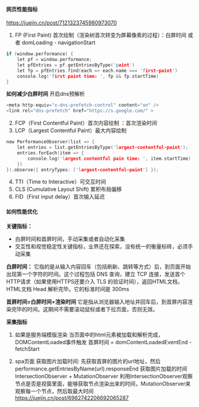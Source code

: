 
#### 网页性能指标
https://juejin.cn/post/7121323745980973070
1. FP (First Paint) 首次绘制（渲染树首次转变为屏幕像素的过程）：白屏时间 或者 domLoading - navigationStart
``` c
if (window.performance) {
    let pf = window.performance;
    let pfEntries = pf.getEntriesByType('paint')
    let fp = pfEntries.find(each => each.name === 'first-paint')
    console.log('first paint time: ', fp && fp.startTime)
}
```
**如何减少白屏时间**
开启dns预解析
``` c
<meta http-equiv="x-dns-prefetch-control" content="on" />
<link rel="dns-prefetch" href="https://s.google.com/" >
```
2. FCP（First Contentful Paint）首次内容绘制 ：首次渲染时间
3. LCP（Largest Contentful Paint）最大内容绘制
``` c
new PerformanceObserver(list => {
    let entries = list.getEntriesByType('largest-contentful-paint');
    entries.forEach(item => {
        console.log('largest contentful pain time: ', item.startTime)
    })
}).observe({ entryTypes: ['largest-contentful-paint'] });
```
4. TTI（Time to Interactive）可交互时间
5. CLS (Cumulative Layout Shift) 累积布局偏移
6. FID（First input delay）首次输入延迟

#### 如何性能优化
**关键指标：**
 - 白屏时间和首屏时间，手动采集或者自动化采集
 - 交互性和视觉稳定性关键指标，业界还在探索，没有统一的衡量标砖，必须手动采集 
  
**白屏时间：**
它指的是从输入内容回车（包括刷新、跳转等方式）后，到页面开始出现第一个字符的时间。这个过程包括 DNS 查询，建立 TCP 连接，发送首个HTTP请求（如果使用HTTPS还要介入 TLS 的验证时间），返回HTML文档，HTML文档 Head 解析完毕。它的标准时间是 300ms

**首屏时间=白屏时间+渲染时间**
它是指从浏览器输入地址并回车后，到首屏内容渲染完毕的时间。这期间不需要滚动鼠标或者下拉页面，否则无效。

**采集指标**
1. 如果是服务端模版渲染
当页面中的html元素被加载和解析完成，DOMContentLoaded事件触发
首屏时间 = domContentLoadedEventEnd - fetchStart

2. spa页面
获取图片加载时间: 先获取首屏的图片的url地址，然后 performance.getEntriesByName(url).responseEnd 获取图片加载的时间
 IntersectionObserver + MutationObserver 
 利用IntersectionObserver观察节点是否是视窗里面，能够获取节点渲染出来的时间，MutationObserver来观察每一个节点，然后取最大时间
 https://juejin.cn/post/6962742206692065287
   